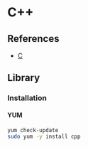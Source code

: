 # C++

<!--
https://www.linkedin.com/learning/nail-your-c-plus-plus-interview/c-plus-plus-interviews
https://www.linkedin.com/learning/c-plus-plus-essential-training/learn-c-plus-plus
-->

## References

- [C](/c.md)

## Library

### Installation

#### YUM

```sh
yum check-update
sudo yum -y install cpp
```
